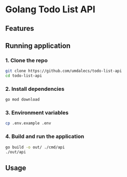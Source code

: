 # Golang Todo List API

<!-- TODO: Project resume -->

## Features

<!-- TODO: List of features -->

## Running application

### 1. Clone the repo

```bash
git clone https://github.com/umdalecs/todo-list-api
cd todo-list-api
```

### 2. Install dependencies

```bash
go mod download
```

### 3. Environment variables

```bash
cp .env.example .env
```

### 4. Build and run the application

```bash
go build -o out/ ./cmd/api
./out/api
```

## Usage

<!-- TODO -->